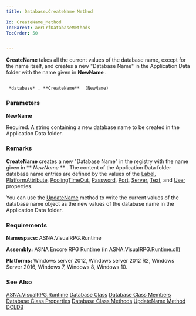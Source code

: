 ```yaml
---
title: Database.CreateName Method

Id: CreateName_Method
TocParent: aerLrfDatabaseMethods
TocOrder: 50


---
```


**CreateName** takes all the current values of the database name, except for the name itself, and creates a new "Database Name" in the Application Data folder with the name given in **NewName** . 

```

 *database* . **CreateName**  (NewName)
```

### Parameters

**NewName** 

Required. A string containing a new database name to be
                created in the Application Data folder.


### Remarks
**CreateName** creates a new "Database Name" in the registry with the name given in ** *NewName* ** . The content of the Application Data folder database name entries are defined by the values of the [Label](Label_Property.html), [PlatformAttribute](PlatformAttribute_Property.html), [PoolingTimeOut](PoolingTimeOutProperty.html), [Password](Password_Property.html), [Port](Port_Property.html), [Server](Server_Property.html), [Text](TextProperty.html), and [User](User_Property.html) properties. 

You can use the [UpdateName](UpdateName_Method.html) method to write the current values of the database name object as the new values of the database name in the Application Data folder. 

### Requirements
**Namespace:** ASNA.VisualRPG.Runtime 

**Assembly:** ASNA Encore RPG Runtime (in ASNA.VisualRPG.Runtime.dll) 

**Platforms:** Windows server 2012, Windows server 2012 R2, Windows Server 2016, Windows 7, Windows 8, Windows 10. 

### See Also
[ASNA.VisualRPG.Runtime](aerLrfRuntimeNamespace.html)
[Database Class](aerLrfDatabaseClass.html)
[Database Class Members](aerLrfDatabaseMembers.html)
[Database Class Properties](aerLrfDatabasePropertiesMain.html)
[Database Class Methods](aerLrfDatabaseMethods.html)
[UpdateName Method](UpdateName_Method.html)
[DCLDB](DCLDB.html) 
